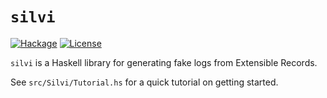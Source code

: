 # `silvi`

[![Hackage][hackage-badge]][hackage-link]
[![License][license-badge]][license-link]

`silvi` is a Haskell library for generating fake logs from Extensible Records.

See `src/Silvi/Tutorial.hs` for a quick tutorial on getting started.

[hackage-badge]:
    https://img.shields.io/hackage/v/silvi.svg?label=Hackage
[hackage-link]:
    https://hackage.haskell.org/package/silvi
[license-badge]:
    https://img.shields.io/badge/License-BSD3-blue.svg
[license-link]:
    https://spdx.org/licenses/BSD3.html
